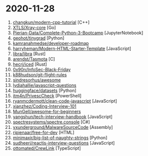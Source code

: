 # 2020-11-28

1. [changkun/modern-cpp-tutorial](https://github.com/changkun/modern-cpp-tutorial "📚 Modern C++ Tutorial: C++11/14/17/20 On the Fly | https://changkun.de/modern-cpp/") [C++]
2. [XTLS/Xray-core](https://github.com/XTLS/Xray-core "Xray, Penetrates Everything. Also the best v2ray-core, with XTLS support. Fully compatible configuration.") [Go]
3. [Pierian-Data/Complete-Python-3-Bootcamp](https://github.com/Pierian-Data/Complete-Python-3-Bootcamp "Course Files for Complete Python 3 Bootcamp Course on Udemy") [JupyterNotebook]
4. [geohot/tinygrad](https://github.com/geohot/tinygrad "You like pytorch? You like micrograd? You love tinygrad! ❤️") [Python]
5. [kamranahmedse/developer-roadmap](https://github.com/kamranahmedse/developer-roadmap "Roadmap to becoming a web developer in 2020") 
6. [harryheman/Modern-HTML-Starter-Template](https://github.com/harryheman/Modern-HTML-Starter-Template "Modern HTML Starter Template") [JavaScript]
7. [libra/libra](https://github.com/libra/libra "Libra’s mission is to enable a simple global payment system and financial infrastructure that empowers billions of people.") [Rust]
8. [arendst/Tasmota](https://github.com/arendst/Tasmota "Alternative firmware for ESP8266 with easy configuration using webUI, OTA updates, automation using timers or rules, expandability and entirely local control over MQTT, HTTP, Serial or KNX. Full documentation at") [C]
9. [hecrj/iced](https://github.com/hecrj/iced "A cross-platform GUI library for Rust, inspired by Elm") [Rust]
10. [0x90n/InfoSec-Black-Friday](https://github.com/0x90n/InfoSec-Black-Friday "All the deals for InfoSec related software/tools this Black Friday") 
11. [k88hudson/git-flight-rules](https://github.com/k88hudson/git-flight-rules "Flight rules for git") 
12. [sindresorhus/awesome](https://github.com/sindresorhus/awesome "😎 Awesome lists about all kinds of interesting topics") 
13. [lydiahallie/javascript-questions](https://github.com/lydiahallie/javascript-questions "A long list of (advanced) JavaScript questions, and their explanations ✨") 
14. [huggingface/datasets](https://github.com/huggingface/datasets "🤗 Fast, efficient, open-access datasets and evaluation metrics in PyTorch, TensorFlow, NumPy and Pandas") [Python]
15. [itm4n/PrivescCheck](https://github.com/itm4n/PrivescCheck "Privilege Escalation Enumeration Script for Windows") [PowerShell]
16. [ryanmcdermott/clean-code-javascript](https://github.com/ryanmcdermott/clean-code-javascript "🛁 Clean Code concepts adapted for JavaScript") [JavaScript]
17. [xianzhez/Coding-Interview-101](https://github.com/xianzhez/Coding-Interview-101 "Coding interview tips") 
18. [MunGell/awesome-for-beginners](https://github.com/MunGell/awesome-for-beginners "A list of awesome beginners-friendly projects.") 
19. [yangshun/tech-interview-handbook](https://github.com/yangshun/tech-interview-handbook "💯 Materials to help you rock your next coding interview") [JavaScript]
20. [spectresystems/spectre.console](https://github.com/spectresystems/spectre.console "A library that makes it easier to create beautiful console applications.") [C#]
21. [vxunderground/MalwareSourceCode](https://github.com/vxunderground/MalwareSourceCode "Collection of malware source code for a variety of platforms in an array of different programming languages.") [Assembly]
22. [ripienaar/free-for-dev](https://github.com/ripienaar/free-for-dev "A list of SaaS, PaaS and IaaS offerings that have free tiers of interest to devops and infradev") [HTML]
23. [minimaxir/big-list-of-naughty-strings](https://github.com/minimaxir/big-list-of-naughty-strings "The Big List of Naughty Strings is a list of strings which have a high probability of causing issues when used as user-input data.") [Python]
24. [sudheerj/reactjs-interview-questions](https://github.com/sudheerj/reactjs-interview-questions "List of top 500 ReactJS Interview Questions & Answers....Coding exercise questions are coming soon!!") [JavaScript]
25. [ottomated/CrewLink](https://github.com/ottomated/CrewLink "Free, open, Among Us Proximity Chat") [TypeScript]
